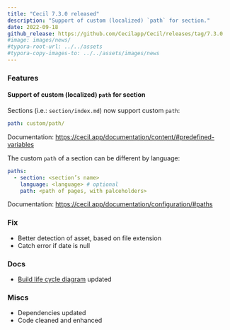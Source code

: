 ```yaml
---
title: "Cecil 7.3.0 released"
description: "Support of custom (localized) `path` for section."
date: 2022-09-18
github_release: https://github.com/Cecilapp/Cecil/releases/tag/7.3.0
#image: images/news/
#typora-root-url: ../../assets
#typora-copy-images-to: ../../assets/images/news
---
```


### Features

#### Support of custom (localized) `path` for section

Sections (i.e.: `section/index.md`) now support custom `path`:

```yaml
path: custom/path/
```

Documentation: <https://cecil.app/documentation/content/#predefined-variables>

The custom `path` of a section can be different by language:

```yaml
paths:
  - section: <section’s name>
    language: <language> # optional
    path: <path of pages, with palceholders>
```

Documentation: <https://cecil.app/documentation/configuration/#paths>

### Fix

- Better detection of asset, based on file extension
- Catch error if date is null

### Docs

- [Build life cycle diagram](https://github.com/Cecilapp/Cecil/blob/master/docs/charts/cecil-build-life-cycle.png) updated

### Miscs

- Dependencies updated
- Code cleaned and enhanced
